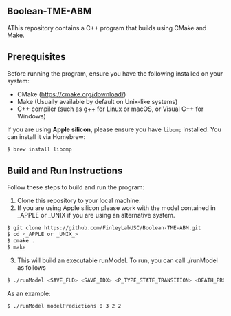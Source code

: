 ## Boolean-TME-ABM

AThis repository contains a C++ program that builds using CMake and Make.

## Prerequisites

Before running the program, ensure you have the following installed on your system:

- CMake (https://cmake.org/download/)
- Make (Usually available by default on Unix-like systems)
- C++ compiler (such as g++ for Linux or macOS, or Visual C++ for Windows)

If you are using **Apple silicon**, please ensure you have `libomp` installed. You can install it via Homebrew:

```bash
$ brew install libomp
```
## Build and Run Instructions

Follow these steps to build and run the program:

1. Clone this repository to your local machine:
2. If you are using Apple silicon please work with the model contained in _APPLE or _UNIX if you are using an alternative system. 


```bash
$ git clone https://github.com/FinleyLabUSC/Boolean-TME-ABM.git
$ cd <_APPLE or _UNIX_>
$ cmake .
$ make 

```
 
3. This will build an executable runModel. To run, you can call ./runModel as follows

```bash
$ ./runModel <SAVE_FLD> <SAVE_IDX> <P_TYPE_STATE_TRANSITION> <DEATH_PROBABILITY_FACTOR> <KILL_PROBABILITY_FACTOR>
```
As an example:
```bash
$ ./runModel modelPredictions 0 3 2 2
```
